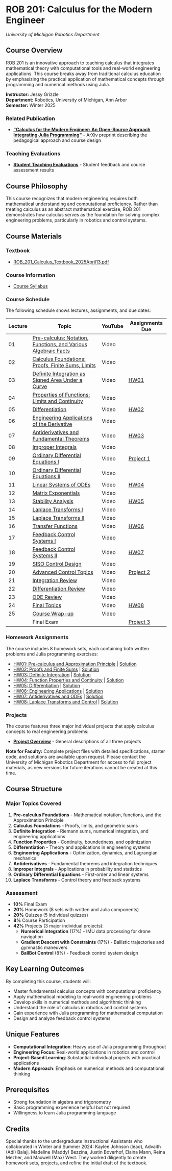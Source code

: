 # ROB 201: Calculus for the Modern Engineer
*University of Michigan Robotics Department*

## Course Overview

ROB 201 is an innovative approach to teaching calculus that integrates mathematical theory with computational tools and real-world engineering applications. This course breaks away from traditional calculus education by emphasizing the practical application of mathematical concepts through programming and numerical methods using Julia.

**Instructor:** Jessy Grizzle  
**Department:** Robotics, University of Michigan, Ann Arbor  
**Semester:** Winter 2025

### Related Publication
- [**"Calculus for the Modern Engineer: An Open-Source Approach Integrating Julia Programming"**](https://arxiv.org/abs/2501.10406) - ArXiv preprint describing the pedagogical approach and course design

### Teaching Evaluations
- [**Student Teaching Evaluations**](https://docs.google.com/document/d/1SdYeP6k9QgV8TzKaSmZOFa7y1Gm02Q0UVNfujtKZFtI/edit?tab=t.0#heading=h.p19cm3r45vet) - Student feedback and course assessment results

## Course Philosophy

This course recognizes that modern engineering requires both mathematical understanding and computational proficiency. Rather than treating calculus as an abstract mathematical exercise, ROB 201 demonstrates how calculus serves as the foundation for solving complex engineering problems, particularly in robotics and control systems.

## Course Materials

### Textbook
- [ROB_201_Calculus_Textbook_2025April13.pdf](Textbook/ROB_201_Calculus_Textbook_2025April13.pdf)

### Course Information
- [Course Syllabus](ROB_201_SyllabusW2025.pdf)

### Course Schedule
The following schedule shows lectures, assignments, and due dates:

| Lecture | Topic | YouTube | Assignments Due |
|---------|-------|---------|-----------------|
| 01 | [Pre-calculus: Notation, Functions, and Various Algebraic Facts](Lectures%20Notes/2025_01_08_Lecture01.pdf) | Video | |
| 02 | [Calculus Foundations: Proofs, Finite Sums, Limits](Lectures%20Notes/2025_01_13_Lecture02.pdf) | Video | |
| 03 | [Definite Integration as Signed Area Under a Curve](Lectures%20Notes/2025_01_15_Lecture03.pdf) | Video | [HW01](Homework/HW01Written.pdf) |
| 04 | [Properties of Functions: Limits and Continuity](Lectures%20Notes/2025_01_22_Lecture04.pdf) | Video | |
| 05 | [Differentiation](Lectures%20Notes/2025_01_27_Lecture05.pdf) | Video | [HW02](Homework/HW02written.pdf) |
| 06 | [Engineering Applications of the Derivative](Lectures%20Notes/2025_01_29_Lecture06.pdf) | Video | |
| 07 | [Antiderivatives and Fundamental Theorems](Lectures%20Notes/2025_02_03_Lecture07.pdf) | Video | [HW03](Homework/HW03written.pdf) |
| 08 | [Improper Integrals](Lectures%20Notes/2025_02_05_Lecture08.pdf) | Video | |
| 09 | [Ordinary Differential Equations I](Lectures%20Notes/2025_02_10_Lecture09.pdf) | Video | [Project 1](#projects) |
| 10 | [Ordinary Differential Equations II](Lectures%20Notes/2025_02_12_Lecture10.pdf) | Video | |
| 11 | [Linear Systems of ODEs](Lectures%20Notes/2025_02_17_Lecture11.pdf) | Video | [HW04](Homework/HW04written.pdf) |
| 12 | [Matrix Exponentials](Lectures%20Notes/2025_02_19_Lecture12.pdf) | Video | |
| 13 | [Stability Analysis](Lectures%20Notes/2025_02_24_Lecture13.pdf) | Video | [HW05](Homework/HW05written.pdf) |
| 14 | [Laplace Transforms I](Lectures%20Notes/2025_02_26_Lecture14.pdf) | Video | |
| 15 | [Laplace Transforms II](Lectures%20Notes/2025_03_10_Lecture15.pdf) | Video | |
| 16 | [Transfer Functions](Lectures%20Notes/2025_03_12_Lecture16.pdf) | Video | [HW06](Homework/HW06written.pdf) |
| 17 | [Feedback Control Systems I](Lectures%20Notes/2025_03_17_Lecture17.pdf) | Video | |
| 18 | [Feedback Control Systems II](Lectures%20Notes/2025_03_19_Lecture18.pdf) | Video | [HW07](Homework/HW07written.pdf) |
| 19 | [SISO Control Design](Lectures%20Notes/2025_03_24_Lecture19.pdf) | Video | |
| 20 | [Advanced Control Topics](Lectures%20Notes/2025_03_26_Lecture20.pdf) | Video | [Project 2](#projects) |
| 21 | [Integration Review](Lectures%20Notes/2025_03_31_Lecture21.pdf) | Video | |
| 22 | [Differentiation Review](Lectures%20Notes/2025_04_02_Lecture22.pdf) | Video | |
| 23 | [ODE Review](Lectures%20Notes/2025_04_07_Lecture23.pdf) | Video | |
| 24 | [Final Topics](Lectures%20Notes/2025_04_09_Lecture24.pdf) | Video | [HW08](Homework/HW08written.pdf) |
| 25 | [Course Wrap-up](Lectures%20Notes/2025_04_14_Lecture25Handout.pdf) | Video | |
| | Final Exam | | [Project 3](#projects) |

### Homework Assignments
The course includes 8 homework sets, each containing both written problems and Julia programming exercises:

- [HW01: Pre-calculus and Approximation Principle](Homework/HW01Written.pdf) | [Solution](Homework/Solutions/HW01written.pdf)
- [HW02: Proofs and Finite Sums](Homework/HW02written.pdf) | [Solution](Homework/Solutions/HW02written.pdf)
- [HW03: Definite Integration](Homework/HW03written.pdf) | [Solution](Homework/Solutions/HW03written.pdf)
- [HW04: Function Properties and Continuity](Homework/HW04written.pdf) | [Solution](Homework/Solutions/HW04written.pdf)
- [HW05: Differentiation](Homework/HW05written.pdf) | [Solution](Homework/Solutions/HW05written.pdf)
- [HW06: Engineering Applications](Homework/HW06written.pdf) | [Solution](Homework/Solutions/HW06written.pdf)
- [HW07: Antiderivatives and ODEs](Homework/HW07written.pdf) | [Solution](Homework/Solutions/HW07written.pdf)
- [HW08: Laplace Transforms and Control](Homework/HW08written.pdf) | [Solution](Homework/Solutions/HW08written.pdf)

### Projects
The course features three major individual projects that apply calculus concepts to real engineering problems:

- [**Project Overview**](Projects/ROB201_Projects.pdf) - General descriptions of all three projects

**Note for Faculty:** Complete project files with detailed specifications, starter code, and solutions are available upon request. Please contact the University of Michigan Robotics Department for access to full project materials, as new versions for future iterations cannot be created at this time.

## Course Structure

### Major Topics Covered

1. **Pre-calculus Foundations** - Mathematical notation, functions, and the Approximation Principle
2. **Calculus Foundations** - Proofs, limits, and geometric sums
3. **Definite Integration** - Riemann sums, numerical integration, and engineering applications
4. **Function Properties** - Continuity, boundedness, and optimization
5. **Differentiation** - Theory and applications in engineering systems
6. **Engineering Applications** - Optimization, dynamics, and Lagrangian mechanics
7. **Antiderivatives** - Fundamental theorems and integration techniques
8. **Improper Integrals** - Applications in probability and statistics
9. **Ordinary Differential Equations** - First-order and linear systems
10. **Laplace Transforms** - Control theory and feedback systems

### Assessment

- **10%** Final Exam
- **20%** Homework (8 sets with written and Julia components)
- **20%** Quizzes (5 individual quizzes)
- **8%** Course Participation
- **42%** Projects (3 major individual projects):
  - **Numerical Integration** (17%) - IMU data processing for drone navigation
  - **Gradient Descent with Constraints** (17%) - Ballistic trajectories and gymnastic maneuvers
  - **BallBot Control** (8%) - Feedback control system design

## Key Learning Outcomes

By completing this course, students will:

- Master fundamental calculus concepts with computational proficiency
- Apply mathematical modeling to real-world engineering problems
- Develop skills in numerical methods and algorithmic thinking
- Understand the role of calculus in robotics and control systems
- Gain experience with Julia programming for mathematical computation
- Design and analyze feedback control systems

## Unique Features

- **Computational Integration**: Heavy use of Julia programming throughout
- **Engineering Focus**: Real-world applications in robotics and control
- **Project-Based Learning**: Substantial individual projects with practical applications
- **Modern Approach**: Emphasis on numerical methods and computational thinking

## Prerequisites

- Strong foundation in algebra and trigonometry
- Basic programming experience helpful but not required
- Willingness to learn Julia programming language

## Credits

Special thanks to the undergraduate Instructional Assistants who collaborated in Winter and Summer 2024: Kaylee Johnson (lead), Advaith (Adi) Balaji, Madeline (Maddy) Bezzina, Justin Boverhof, Elaina Mann, Reina Mezher, and Maxwell (Max) West. They worked diligently to create homework sets, projects, and refine the initial draft of the textbook.